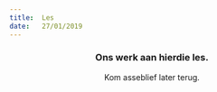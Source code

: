 ```yaml
---
title:  Les
date:   27/01/2019
---
```


### <center>Ons werk aan hierdie les.</center>
<center>Kom asseblief later terug.</center>